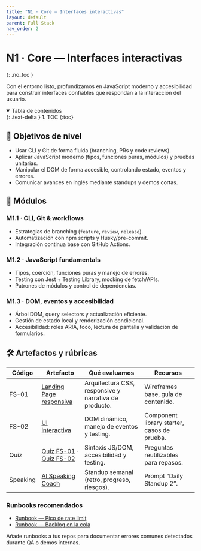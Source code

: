 ```yaml
---
title: "N1 · Core — Interfaces interactivas"
layout: default
parent: Full Stack
nav_order: 2
---
```


# N1 · Core — Interfaces interactivas
{: .no_toc }

Con el entorno listo, profundizamos en JavaScript moderno y accesibilidad para construir interfaces confiables que respondan a la interacción del usuario.

<details open markdown="block">
  <summary>Tabla de contenidos</summary>
  {: .text-delta }
1. TOC
{:toc}
</details>

## 🎯 Objetivos de nivel

- Usar CLI y Git de forma fluida (branching, PRs y code reviews).
- Aplicar JavaScript moderno (tipos, funciones puras, módulos) y pruebas unitarias.
- Manipular el DOM de forma accesible, controlando estado, eventos y errores.
- Comunicar avances en inglés mediante standups y demos cortas.

## 🧭 Módulos

### M1.1 · CLI, Git & workflows
- Estrategias de branching (`feature`, `review`, `release`).
- Automatización con npm scripts y Husky/pre-commit.
- Integración continua base con GitHub Actions.

### M1.2 · JavaScript fundamentals
- Tipos, coerción, funciones puras y manejo de errores.
- Testing con Jest + Testing Library, mocking de fetch/APIs.
- Patrones de módulos y control de dependencias.

### M1.3 · DOM, eventos y accesibilidad
- Árbol DOM, query selectors y actualización eficiente.
- Gestión de estado local y renderización condicional.
- Accesibilidad: roles ARIA, foco, lectura de pantalla y validación de formularios.

## 🛠️ Artefactos y rúbricas

| Código | Artefacto | Qué evaluamos | Recursos |
| --- | --- | --- | --- |
| FS-01 | [Landing Page responsiva](/legacy/assignments-fullstack/fs-01-landing/) | Arquitectura CSS, responsive y narrativa de producto. | Wireframes base, guía de contenido. |
| FS-02 | [UI interactiva](/legacy/assignments-fullstack/fs-02-interactive/) | DOM dinámico, manejo de eventos y testing. | Component library starter, casos de prueba. |
| Quiz | [Quiz FS-01](/h5p/fs-01-quiz/) · [Quiz FS-02](/h5p/fs-02-quiz/) | Sintaxis JS/DOM, accesibilidad y testing. | Preguntas reutilizables para repasos. |
| Speaking | [AI Speaking Coach](../ai-speaking.html) | Standup semanal (retro, progreso, riesgos). | Prompt “Daily Standup 2”. |

### Runbooks recomendados
- [Runbook — Pico de rate limit](/saas-devops-course/templates/runbooks/rate-limit-spike/)
- [Runbook — Backlog en la cola](/saas-devops-course/templates/runbooks/queue-backlog/)

Añade runbooks a tus repos para documentar errores comunes detectados durante QA o demos internas.
